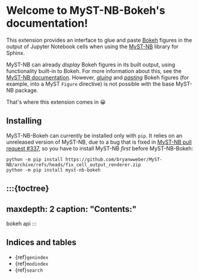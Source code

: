 # Welcome to MyST-NB-Bokeh's documentation!

This extension provides an interface to glue and paste [Bokeh](https://bokeh.org/) figures in the output of Jupyter Notebook cells when using the [MyST-NB](https://myst-nb.readthedocs.io/en/latest/index.html) library for Sphinx.

MyST-NB can already _display_ Bokeh figures in its built output, using functionality built-in to Bokeh. For more information about this, see the [MyST-NB documentation](https://myst-nb.readthedocs.io/en/latest/examples/interactive.html#bokeh). However, [_gluing_](https://myst-nb.readthedocs.io/en/latest/use/glue.html#gluing-variables-in-your-notebook) and [_pasting_](https://myst-nb.readthedocs.io/en/latest/use/glue.html#pasting-glued-variables-into-your-page) Bokeh figures (for example, into a MyST `Figure` directive) is not possible with the base MyST-NB package.

That's where this extension comes in 😀

## Installing

MyST-NB-Bokeh can currently be installed only with `pip`. It relies on an unreleased version of MyST-NB, due to a bug that is fixed in [MyST-NB pull request #337](https://github.com/executablebooks/MyST-NB/pull/337), so you have to install MyST-NB _first_ before MyST-NB-Bokeh:

```shell
python -m pip install https://github.com/bryanwweber/MyST-NB/archive/refs/heads/fix_cell_output_renderer.zip
python -m pip install myst-nb-bokeh
```

:::{toctree}
---
maxdepth: 2
caption: "Contents:"
---

bokeh
api
:::

## Indices and tables

* {ref}`genindex`
* {ref}`modindex`
* {ref}`search`
